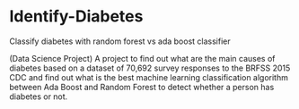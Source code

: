 # Identify-Diabetes
Classify diabetes with random forest vs ada boost classifier

(Data Science Project) A project to find out what are the main causes of diabetes based on a dataset of 70,692 survey responses to the BRFSS 2015 CDC and find out what is the best machine learning classification algorithm between Ada Boost and Random Forest to detect whether a person has diabetes or not.
